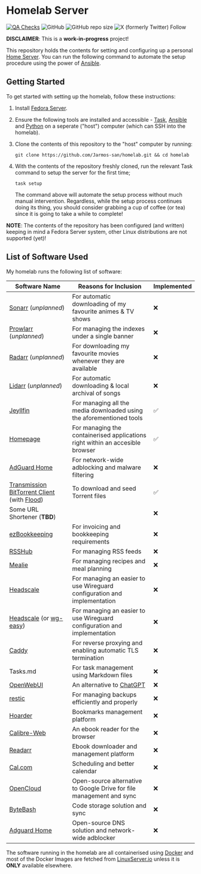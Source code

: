 # Homelab Server

[![QA Checks](https://github.com/Jarmos-san/homelab/actions/workflows/qa-checks.yml/badge.svg)](https://github.com/Jarmos-san/homelab/actions/workflows/qa-checks.yml)
![GitHub](https://img.shields.io/github/license/Jarmos-san/homelab?style=flat-square&logo=GitHub&label=License)
![GitHub repo size](https://img.shields.io/github/repo-size/Jarmos-san/homelab?style=flat-sqare&logo=GitHub)
![X (formerly Twitter) Follow](https://img.shields.io/twitter/follow/Jarmosan)

**DISCLAIMER**: This is a **work-in-progress** project!

This repository holds the contents for setting and configuring up a personal
[Home Server](https://en.wikipedia.org/wiki/Home_server). You can run the
following command to automate the setup procedure using the power of
[Ansible](https://www.ansible.com).

## Getting Started

To get started with setting up the homelab, follow these instructions:

1. Install [Fedora Server](https://fedoraproject.org/server).

2. Ensure the following tools are installed and accessible -
   [Task](https://taskfile.dev), [Ansible](https://www.ansible.com) and
   [Python](https://www.python.org) on a seperate ("host") computer (which can
   SSH into the homelab).

3. Clone the contents of this repository to the "host" computer by running:

   ```console
   git clone https://github.com/Jarmos-san/homelab.git && cd homelab
   ```

4. With the contents of the repository freshly cloned, run the relevant Task
   command to setup the server for the first time;

   ```console
   task setup
   ```

   The command above will automate the setup process without much manual
   intervention. Regardless, while the setup process continues doing its thing,
   you should consider grabbing a cup of coffee (or tea) since it is going to
   take a while to complete!

**NOTE**: The contents of the repository has been configured (and written)
keeping in mind a Fedora Server system, other Linux distributions are not
supported (yet)!

## List of Software Used

My homelab runs the following list of software:

| Software Name                                                                                         | Reasons for Inclusion                                                         | Implemented |
| ----------------------------------------------------------------------------------------------------- | ----------------------------------------------------------------------------- | ----------- |
| [Sonarr](https://sonarr.tv) (_unplanned_)                                                             | For automatic downloading of my favourite animes & TV shows                   | ❌          |
| [Prowlarr](https://wiki.servarr.com/prowlarr) (_unplanned_)                                           | For managing the indexes under a single banner                                | ❌          |
| [Radarr](https://radarr.video) (_unplanned_)                                                          | For downloading my favourite movies whenever they are available               | ❌          |
| [Lidarr](https://lidarr.audio) (_unplanned_)                                                          | For automatic downloading & local archival of songs                           | ❌          |
| [Jeyllfin](https://jellyfin.org)                                                                      | For managing all the media downloaded using the aforementioned tools          | ✅          |
| [Homepage](https://github.com/benphelps/homepage)                                                     | For managing the containerised applications right within an accesible browser | ✅          |
| [AdGuard Home](https://github.com/AdguardTeam/AdGuardHome)                                            | For network-wide adblocking and malware filtering                             | ❌          |
| [Transmission BitTorrent Client](https://transmissionbt.com) (with [Flood](https://flood.js.org/))    | To download and seed Torrent files                                            | ✅          |
| Some URL Shortener (**TBD**)                                                                          |                                                                               | ❌          |
| [ezBookkeeping](https://ezbookkeeping.mayswind.net)                                                   | For invoicing and bookkeeping requirements                                    | ❌          |
| [RSSHub](https://docs.rsshub.app)                                                                     | For managing RSS feeds                                                        | ❌          |
| [Mealie](https://docs.mealie.io)                                                                      | For managing recipes and meal planning                                        | ❌          |
| [Headscale](https://github.com/juanfont/headscale)                                                    | For managing an easier to use Wireguard configuration and implementation      | ❌          |
| [Headscale](https://github.com/juanfont/headscale) (or [wg-easy](https://github.com/wg-easy/wg-easy)) | For managing an easier to use Wireguard configuration and implementation      | ❌          |
| [Caddy](https://caddyserver.com)                                                                      | For reverse proxying and enabling automatic TLS termination                   | ❌          |
| Tasks.md                                                                                              | For task management using Markdown files                                      | ❌          |
| [OpenWebUI](https://openwebui.com/)                                                                   | An alternative to [ChatGPT](https://chatgpt.com)                              | ❌          |
| [restic](https://restic.net/)                                                                         | For managing backups efficiently and properly                                 | ❌          |
| [Hoarder](https://hoarder.app/)                                                                       | Bookmarks management platform                                                 | ❌          |
| [Calibre-Web](https://github.com/janeczku/calibre-web)                                                | An ebook reader for the browser                                               | ❌          |
| [Readarr](https://readarr.com/)                                                                       | Ebook downloader and management platform                                      | ❌          |
| [Cal.com](https://cal.com/)                                                                           | Scheduling and better calendar                                                | ❌          |
| [OpenCloud](https://opencloud.eu/)                                                                    | Open-source alternative to Google Drive for file management and sync          | ❌          |
| [ByteBash](https://github.com/jordan-dalby/ByteStash)                                                 | Code storage solution and sync                                                | ❌          |
| [Adguard Home](https://adguard.com/en/adguard-home/overview.html)                                     | Open-source DNS solution and network-wide adblocker                           | ❌          |

The software running in the homelab are all containerised using
[Docker](https://www.docker.com) and most of the Docker Images are fetched from
[LinuxServer.io](https://linuxserver.io) unless it is **ONLY** available
elsewhere.
